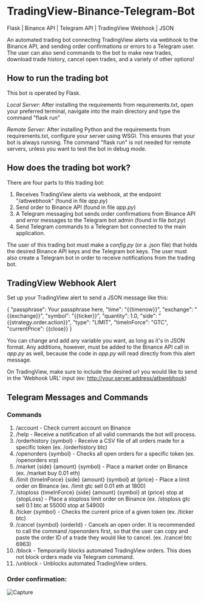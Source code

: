 # TradingView-Binance-Telegram-Bot
Flask | Binance API | Telegram API | TradingView Webhook | JSON

An automated trading bot connecting TradingView alerts via webhook to the Binance API, and sending order confirmations or errors to a Telegram user. The user can also send commands to the bot to make new trades, download trade history, cancel open trades, and a variety of other options! 

## How to run the trading bot
This bot is operated by Flask.

<i>Local Server:</i> After installing the requirements from requirements.txt, open your preferred terminal, navigate into the main directory and type the command "flask run"

<i>Remote Server:</i> After installing Python and the requirements from requirements.txt, configure your server using WSGI. This ensures that your bot is always running. The command "flask run" is not needed for remote servers, unless you want to test the bot in debug mode.

## How does the trading bot work?
There are four parts to this trading bot:
1. Receives TradingView alerts via webhook, at the endpoint "/atbwebhook" (found in file <i>app.py</i>)
2. Send order to Binance API (found in file <i>app.py</i>)
3. A Telegram messaging bot sends order confirmations from Binance API and error messages to the Telegram bot admin (found in file <i>bot.py</i>)
4. Send Telegram commands to a Telegram bot connected to the main application.

The user of this trading bot must make a <i>config.py</i> (or a .json file) that holds the desired Binance API keys and the Telegram bot keys. The user must also create a Telegram bot in order to receive notifications from the trading bot.

## TradingView Webhook Alert

Set up your TradingView alert to send a JSON message like this:

{
	"passphrase": Your passphrase here,
	"time": "{{timenow}}",
	"exchange": "{{exchange}}",
	"symbol": "{{ticker}}",
	"quantity": 1.0,
	"side": "{{strategy.order.action}}",
	"type": "LIMIT",
	"timeInForce": "GTC",
	"currentPrice": {{close}}
}

You can change and add any variable you want, as long as it's in JSON format. Any additions, however, must be added to the Binance API call in <i>app.py</i> as well, because the code in <i>app.py</i> will read directly from this alert message. 

On TradingView, make sure to include the desired url you would like to send in the 'Webhook URL' input (ex: http://your.server.address/atbwebhook)


## Telegram Messages and Commands

### Commands

1. /account - Check current account on Binance
2. /help - Receive a notification of all valid commands the bot will process.
3. /orderhistory {symbol} - Receive a CSV file of all orders made for a specific token (ex. /orderhistory btc)
4. /openorders {symbol} - Checks all open orders for a specific token (ex. /openorders xrp)
5. /market {side} {amount} {symbol} - Place a market order on Binance (ex. /market buy 0.01 eth)
6. /limit {timeInForce} {side} {amount} {symbol} at {price} - Place a limit order on Binance (ex. /limit gtc sell 0.01 eth at 1800)
7. /stoploss {timeInForce} {side} {amount} {symbol} at {price} stop at {stopLoss} - Place a stoploss limit order on Binance (ex. /stoploss gtc sell 0.1 btc at 55000 stop at 54900)
8. /ticker {symbol} - Checks the current price of a given token (ex. /ticker btc)
9. /cancel {symbol} {orderId} - Cancels an open order. It is recommended to call the command /openorders first, so that the user can copy and paste the order ID of a trade they would like to cancel. (ex. /cancel btc 6963)
10. /block - Temporarily blocks automated TradingView orders. This does not block orders made via Telegram command.
11. /unblock - Unblocks automated TradingView orders.

### Order confirmation: 

![Capture](https://user-images.githubusercontent.com/46886041/107135579-81addf80-692e-11eb-842e-4d84e6dc85cc.JPG)

